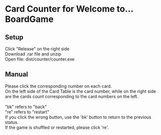 # Card Counter for Welcome to... BoardGame

## Setup
Click "Release" on the right side<br>
Download .rar file and unzip<br>
Open file: dist/counter/counter.exe<br>

## Manual
Please click the corresponding number on each card.<br>
On the left side of the Card Table is the card number, while on the right side are the cards count corresponding to the card numbers on the left.
<br><br>
"bk" refers to "back"<br>
"re" refers to "restart"<br>
If you click the wrong button, use the 'bk' button to return to the previous status.<br>
If the game is shuffled or restarted, please click 're'.<br>
